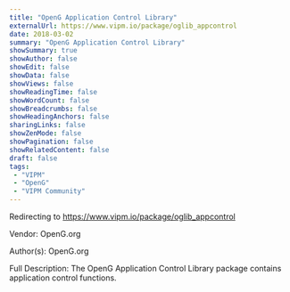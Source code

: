 ```yaml
---
title: "OpenG Application Control Library"
externalUrl: https://www.vipm.io/package/oglib_appcontrol
date: 2018-03-02
summary: "OpenG Application Control Library"
showSummary: true
showAuthor: false
showEdit: false
showData: false
showViews: false
showReadingTime: false
showWordCount: false
showBreadcrumbs: false
showHeadingAnchors: false
sharingLinks: false
showZenMode: false
showPagination: false
showRelatedContent: false
draft: false
tags:
 - "VIPM"
 - "OpenG"
 - "VIPM Community"
---
```


Redirecting to https://www.vipm.io/package/oglib_appcontrol

Vendor: OpenG.org

Author(s): OpenG.org
 
Full Description:
The OpenG Application Control Library package contains application control functions.